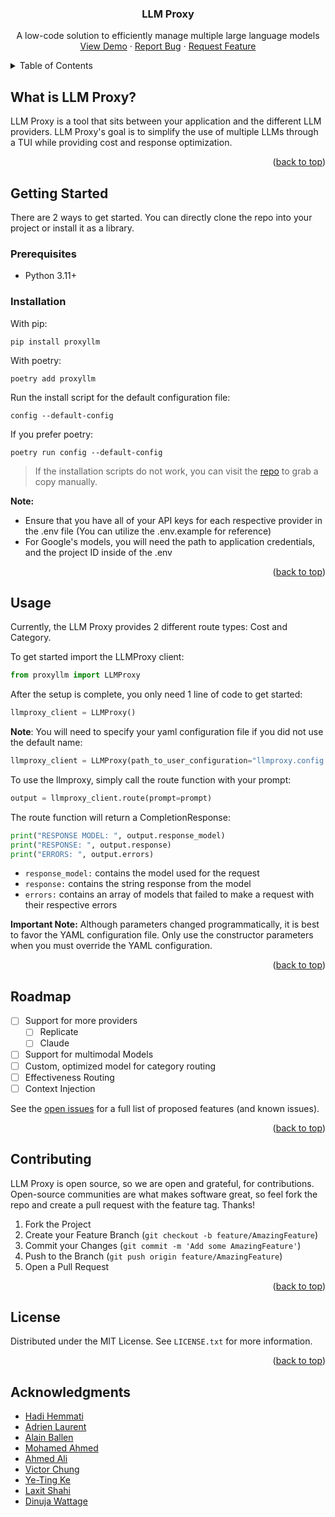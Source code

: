 <a name="readme-top"></a>

<h3 align="center">LLM Proxy</h3>

  <p align="center">
    A low-code solution to efficiently manage multiple large language models
    <br />
<!--     <a href="https://github.com/github_username/repo_name"><strong>Explore the docs »</strong></a> -->
<!--     <br />
    <br /> -->
    <a href="https://youtube.com">View Demo</a>
    ·
    <a href="https://github.com/llm-proxy/llm-proxy/issues">Report Bug</a>
    ·
    <a href="https://github.com/llm-proxy/llm-proxy/issues">Request Feature</a>
  </p>
</div>

<!-- TABLE OF CONTENTS -->
<details>
  <summary>Table of Contents</summary>
  <ol>
    <li>
      <a href="#about-the-project">About The Project</a>
    </li>
    <li>
      <a href="#getting-started">Getting Started</a>
      <ul>
        <li><a href="#prerequisites">Prerequisites</a></li>
        <li><a href="#installation">Installation</a></li>
      </ul>
    </li>
    <li><a href="#usage">Usage</a></li>
    <li><a href="#roadmap">Roadmap</a></li>
    <li><a href="#contributing">Contributing</a></li>
    <li><a href="#license">License</a></li>
    <!--  <li><a href="#contact">Contact</a></li>-->
   <!--  <li><a href="#contributors">Contributors</a></li>-->
  </ol>
</details>

<!-- ABOUT THE PROJECT -->

## What is LLM Proxy?

LLM Proxy is a tool that sits between your application and the different LLM providers. LLM Proxy's goal is to simplify the use of multiple LLMs through a TUI while providing cost and response optimization.

<p align="right">(<a href="#readme-top">back to top</a>)</p>

<!-- GETTING STARTED -->

## Getting Started

There are 2 ways to get started. You can directly clone the repo into your project or install it as a library.

### Prerequisites

- Python 3.11+

<!-- ### Local Installation -->
<!---->
<!-- If you want to test the LLM Proxy you can use the following steps: -->
<!---->
<!-- 1. Clone the repository into the project of your choice -->
<!---->
<!-- ```shell -->
<!-- git clone https://github.com/llm-proxy/llm-proxy.git -->
<!-- ``` -->
<!---->
<!-- 2. Ensure that you have a `llmproxy.config.yaml` file set up in the root directory of your project -->
<!-- 3. Ensure that you have all of your API keys for each respective provider setup (You can utilize the .env.example for reference) -->
<!-- 4. Ensure that you only have providers and API keys for models you want active -->
<!---->
<!-- **Note:** For Google's models, you will need the path to application credentials, and the project ID inside of the .env -->
<!---->
<!-- <p align="right">(<a href="#readme-top">back to top</a>)</p> -->

### Installation

With pip:

```shell
pip install proxyllm
```

With poetry:

```shell
poetry add proxyllm
```

Run the install script for the default configuration file:

```shell
config --default-config
```

If you prefer poetry:

```shell
poetry run config --default-config
```

> If the installation scripts do not work, you can visit the [repo](https://github.com/llm-proxy/llm-proxy/blob/main/llmproxy.config.yml) to grab a copy manually.

**Note:**

- Ensure that you have all of your API keys for each respective provider in the .env file (You can utilize the .env.example for reference)
- For Google's models, you will need the path to application credentials, and the project ID inside of the .env

<p align="right">(<a href="#readme-top">back to top</a>)</p>

## Usage

Currently, the LLM Proxy provides 2 different route types: Cost and Category.

To get started import the LLMProxy client:

```python
from proxyllm import LLMProxy
```

After the setup is complete, you only need 1 line of code to get started:

```python
llmproxy_client = LLMProxy()
```

**Note**: You will need to specify your yaml configuration file if you did not use the default name:

```python
llmproxy_client = LLMProxy(path_to_user_configuration="llmproxy.config.yml")
```

To use the llmproxy, simply call the route function with your prompt:

```python
output = llmproxy_client.route(prompt=prompt)
```

The route function will return a CompletionResponse:

```python
print("RESPONSE MODEL: ", output.response_model)
print("RESPONSE: ", output.response)
print("ERRORS: ", output.errors)
```

- `response_model:` contains the model used for the request
- `response:` contains the string response from the model
- `errors:` contains an array of models that failed to make a request with their respective errors

**Important Note:** Although parameters changed programmatically, it is best to favor the YAML configuration file. Only use the constructor parameters when you must override the YAML configuration.

<!-- _For more examples, please refer to the [Documentation](https://example.com)_ -->

<p align="right">(<a href="#readme-top">back to top</a>)</p>

<!-- ROADMAP -->

## Roadmap

- [ ] Support for more providers
  - [ ] Replicate
  - [ ] Claude
- [ ] Support for multimodal Models
- [ ] Custom, optimized model for category routing
- [ ] Effectiveness Routing
- [ ] Context Injection

See the [open issues](https://github.com/llm-proxy/llm-proxy/issues) for a full list of proposed features (and known issues).

<p align="right">(<a href="#readme-top">back to top</a>)</p>

<!-- CONTRIBUTING -->

## Contributing

LLM Proxy is open source, so we are open and grateful, for contributions. Open-source communities are what makes software great, so feel fork the repo and create a pull request with the feature tag. Thanks!

1. Fork the Project
2. Create your Feature Branch (`git checkout -b feature/AmazingFeature`)
3. Commit your Changes (`git commit -m 'Add some AmazingFeature'`)
4. Push to the Branch (`git push origin feature/AmazingFeature`)
5. Open a Pull Request

<p align="right">(<a href="#readme-top">back to top</a>)</p>

<!-- LICENSE -->

## License

Distributed under the MIT License. See `LICENSE.txt` for more information.

<p align="right">(<a href="#readme-top">back to top</a>)</p>

<!-- CONTACT -->
<!-- ## Contact

Your Name - [@twitter_handle](https://twitter.com/twitter_handle) - email@email_client.com

Project Link: [https://github.com/github_username/repo_name](https://github.com/github_username/repo_name)

<p align="right">(<a href="#readme-top">back to top</a>)</p> -->

<!-- ACKNOWLEDGMENTS -->
## Acknowledgments
- [Hadi Hemmati](https://www.linkedin.com/in/hhemmati/)
- [Adrien Laurent](https://www.linkedin.com/in/adrienlaurent/)
- [Alain Ballen](https://www.linkedin.com/in/alain-ballen/)
- [Mohamed Ahmed](https://www.linkedin.com/in/mohamed-ahmed-soft-eng/)
- [Ahmed Ali](https://www.linkedin.com/in/ahmed-ali00/)
- [Victor Chung](https://www.linkedin.com/in/victor-chung-ca/)
- [Ye-Ting Ke](https://www.linkedin.com/in/yi-ting-ke-8563a5204/)
- [Laxit Shahi](https://www.linkedin.com/in/laxitshahi/)
- [Dinuja Wattage](https://www.linkedin.com/in/dinuja-wattage/)

<!-- <p align="right">(<a href="#readme-top">back to top</a>)</p>-->
